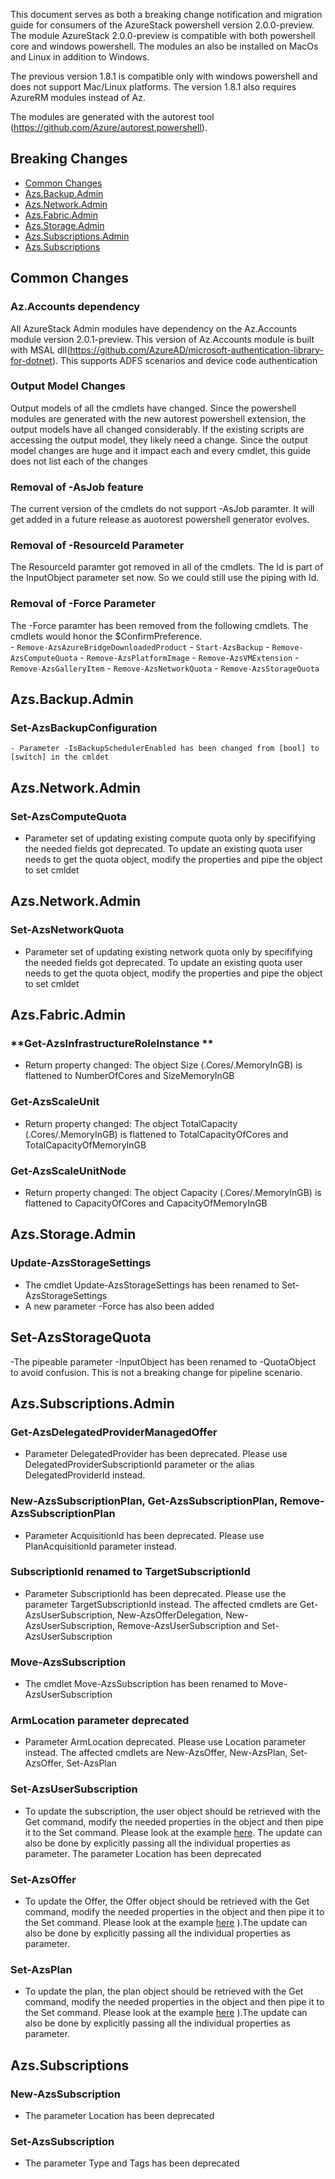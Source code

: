 
This document serves as both a breaking change notification and migration guide for consumers of the AzureStack powershell version 2.0.0-preview. The module AzureStack 2.0.0-preview is compatible with both powershell core and windows powershell. The modules an also be installed on MacOs and Linux in addition to Windows.

The previous version 1.8.1 is compatible only with windows powershell and does not support Mac/Linux platforms. The version 1.8.1 also requires AzureRM modules instead of Az.

The modules are generated with the autorest tool (https://github.com/Azure/autorest.powershell).

## Breaking Changes

- [Common Changes](#common-changes)
- [Azs.Backup.Admin](#azs-backup-admin)
- [Azs.Network.Admin](#azs-network-admin)
- [Azs.Fabric.Admin](#azs-fabric-admin)
- [Azs.Storage.Admin](#azs-storage-admin)
- [Azs.Subscriptions.Admin](#azs-subscriptions-admin)
- [Azs.Subscriptions](#azs-subscriptions)

## Common Changes

### Az.Accounts dependency
All AzureStack Admin modules have dependency on the Az.Accounts module version 2.0.1-preview. This version of Az.Accounts module is built with MSAL dll(https://github.com/AzureAD/microsoft-authentication-library-for-dotnet). This supports ADFS scenarios and device code authentication

### Output Model Changes
Output models of all the cmdlets have changed. Since the powershell modules are generated with the new autorest powershell extension, the output models have all changed considerably. If the existing scripts are accessing the output model, they likely need a change. Since the output model changes are huge and it impact each and every cmdlet, this guide does not list each of the changes

### Removal of -AsJob feature
The current version of the cmdlets do not support -AsJob paramter. It will get added in a future release as auotorest powershell generator evolves.

### Removal of -ResourceId Parameter
The ResourceId paramter got removed in all of the cmdlets. The Id is part of the InputObject parameter set now. So we could still use the piping with Id.

### Removal of -Force Parameter
The -Force paramter has been removed from the following cmdlets. The cmdlets would honor the $ConfirmPreference.  
    - `Remove-AzsAzureBridgeDownloadedProduct`
    - `Start-AzsBackup`
    - `Remove-AzsComputeQuota`
    - `Remove-AzsPlatformImage`
    - `Remove-AzsVMExtension`
    - `Remove-AzsGalleryItem`
    - `Remove-AzsNetworkQuota`
    - `Remove-AzsStorageQuota`

## Azs.Backup.Admin
### **Set-AzsBackupConfiguration**
	- Parameter -IsBackupSchedulerEnabled has been changed from [bool] to [switch] in the cmldet 
## Azs.Network.Admin
### **Set-AzsComputeQuota**
- Parameter set of updating existing compute quota only by specififying the needed fields got deprecated. To update an existing quota user needs to get the quota object, modify the properties and pipe the object to set cmldet

## Azs.Network.Admin
### **Set-AzsNetworkQuota**
- Parameter set of updating existing network quota only by specififying the needed fields got deprecated. To update an existing quota user needs to get the quota object, modify the properties and pipe the object to set cmldet

## Azs.Fabric.Admin
### **Get-AzsInfrastructureRoleInstance **
- Return property changed: The object Size (.Cores/.MemoryInGB) is flattened to NumberOfCores and SizeMemoryInGB
### **Get-AzsScaleUnit**
- Return property changed: The object TotalCapacity (.Cores/.MemoryInGB) is flattened to TotalCapacityOfCores and TotalCapacityOfMemoryInGB
### **Get-AzsScaleUnitNode**
- Return property changed: The object Capacity (.Cores/.MemoryInGB) is flattened to CapacityOfCores  and CapacityOfMemoryInGB

## Azs.Storage.Admin
### **Update-AzsStorageSettings**
- The cmdlet Update-AzsStorageSettings has been renamed to Set-AzsStorageSettings
- A new parameter -Force has also been added
## Set-AzsStorageQuota
-The pipeable parameter -InputObject has been renamed to -QuotaObject to avoid confusion. This is not a breaking change for pipeline scenario.

## Azs.Subscriptions.Admin
### **Get-AzsDelegatedProviderManagedOffer**
- Parameter DelegatedProvider has been deprecated. Please use DelegatedProviderSubscriptionId parameter or the alias DelegatedProviderId instead.

### **New-AzsSubscriptionPlan**, **Get-AzsSubscriptionPlan**, **Remove-AzsSubscriptionPlan**
- Parameter AcquisitionId has been deprecated. Please use PlanAcquisitionId parameter instead. 

### **SubscriptionId renamed to TargetSubscriptionId**
- Parameter SubscriptionId  has been deprecated. Please use the parameter TargetSubscriptionId instead. The affected cmdlets are Get-AzsUserSubscription, New-AzsOfferDelegation, New-AzsUserSubscription, Remove-AzsUserSubscription and Set-AzsUserSubscription

### **Move-AzsSubscription**
- The cmdlet Move-AzsSubscription has been renamed to Move-AzsUserSubscription

### **ArmLocation parameter deprecated**
- Parameter ArmLocation deprecated. Please use Location parameter instead. The affected cmdlets are New-AzsOffer, New-AzsPlan, Set-AzsOffer, Set-AzsPlan

### **Set-AzsUserSubscription**
- To update the subscription, the user object should be retrieved with the Get command, modify the needed properties in the object and then pipe it to the Set command. Please look at the example [here](https://github.com/Azure/azurestack-powershell/blob/master/src/Azs.Subscriptions.Admin/examples/Set-AzsUserSubscription.md). The update can also be done by explicitly passing all the individual properties as parameter. The parameter Location has been deprecated

### **Set-AzsOffer**
- To update the Offer, the Offer object should be retrieved with the Get command, modify the needed properties in the object and then pipe it to the Set command. Please look at the example [here](https://github.com/Azure/azurestack-powershell/blob/master/src/Azs.Subscriptions.Admin/examples/Set-AzsOffer.md)
).The update can also be done by explicitly passing all the individual properties as parameter. 


### **Set-AzsPlan**
- To update the plan, the plan object should be retrieved with the Get command, modify the needed properties in the object and then pipe it to the Set command. Please look at the example [here](https://github.com/Azure/azurestack-powershell/blob/master/src/Azs.Subscriptions.Admin/examples/Set-AzsPlan.md)
).The update can also be done by explicitly passing all the individual properties as parameter. 

## Azs.Subscriptions
### **New-AzsSubscription**
- The parameter Location has been deprecated

### Set-AzsSubscription
- The parameter Type and Tags has been deprecated

